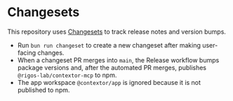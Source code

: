 # Changesets

This repository uses [Changesets](https://github.com/changesets/changesets) to track release notes and version bumps.

- Run `bun run changeset` to create a new changeset after making user-facing changes.
- When a changeset PR merges into `main`, the Release workflow bumps package versions and, after the automated PR merges, publishes `@rigos-lab/contextor-mcp` to npm.
- The app workspace `@contextor/app` is ignored because it is not published to npm.
